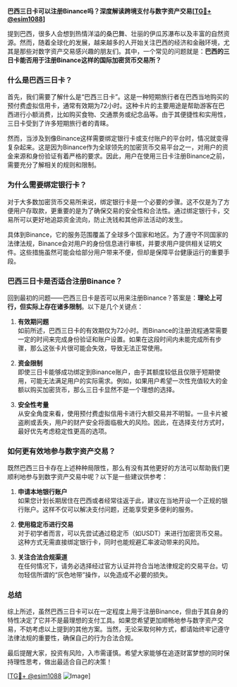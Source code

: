 **巴西三日卡可以注册Binance吗？深度解读跨境支付与数字资产交易[[TG💪+ @esim1088](https://t.me/s/esim1088)]**

提到巴西，很多人会想到热情洋溢的桑巴舞、壮丽的伊瓜苏瀑布以及丰富的自然资源。然而，随着全球化的发展，越来越多的人开始关注巴西的经济和金融环境，尤其是那些对数字资产交易感兴趣的朋友们。其中，一个常见的问题就是：**巴西的三日卡能否用于注册Binance这样的国际加密货币交易所？**

### 什么是巴西三日卡？

首先，我们需要了解什么是“巴西三日卡”。这是一种短期旅行者在巴西当地购买的预付费虚拟信用卡，通常有效期为72小时。这种卡片的主要用途是帮助游客在巴西进行小额消费，比如购买食物、交通票务或纪念品等。由于其便捷性和实用性，三日卡受到了许多短期旅行者的青睐。

然而，当涉及到像Binance这样需要绑定银行卡或支付账户的平台时，情况就变得复杂起来。这是因为Binance作为全球领先的加密货币交易平台之一，对用户的资金来源和身份验证有着严格的要求。因此，用户在使用三日卡注册Binance之前，需要充分了解相关的规则和限制。

### 为什么需要绑定银行卡？

对于大多数加密货币交易所来说，绑定银行卡是一个必要的步骤。这不仅是为了方便用户存取款，更重要的是为了确保交易的安全性和合法性。通过绑定银行卡，交易所可以更好地追踪资金流向，防止洗钱和其他非法活动的发生。

具体到Binance，它的服务范围覆盖了全球多个国家和地区。为了遵守不同国家的法律法规，Binance会对用户的身份信息进行审核，并要求用户提供相关证明文件。这些措施虽然可能会给部分用户带来不便，但却是保障平台健康运行的重要手段。

### 巴西三日卡是否适合注册Binance？

回到最初的问题——巴西三日卡是否可以用来注册Binance？答案是：**理论上可行，但实际上存在诸多限制**。以下是几个关键点：

1. **有效期问题**  
   如前所述，巴西三日卡的有效期仅为72小时。而Binance的注册流程通常需要一定的时间来完成身份验证和账户设置。如果在这段时间内未能完成所有步骤，那么这张卡片很可能会失效，导致无法正常使用。

2. **资金限制**  
   即使三日卡能够成功绑定到Binance账户，由于其额度较低且仅限于短期使用，可能无法满足用户的实际需求。例如，如果用户希望一次性充值较大的金额以购买加密货币，那么三日卡显然不是一个理想的选择。

3. **安全性考量**  
   从安全角度来看，使用预付费虚拟信用卡进行大额交易并不明智。一旦卡片被盗刷或丢失，用户的财产安全将面临极大的风险。因此，在选择支付方式时，最好优先考虑稳定性更高的选项。

### 如何更有效地参与数字资产交易？

既然巴西三日卡存在上述种种局限性，那么有没有其他更好的方法可以帮助我们更顺利地参与到数字资产交易中呢？以下是一些建议供参考：

1. **申请本地银行账户**  
   如果您计划长期居住在巴西或者经常往返于此，建议在当地开设一个正规的银行账户。这样不仅可以解决支付问题，还能享受更多便利的服务。

2. **使用稳定币进行交易**  
   对于初学者而言，可以先尝试通过稳定币（如USDT）来进行加密货币交易。这种方式无需直接绑定银行卡，同时也能规避汇率波动带来的风险。

3. **关注合法合规渠道**  
   在任何情况下，请务必选择经过官方认证并符合当地法律规定的交易平台。切勿轻信所谓的“灰色地带”操作，以免造成不必要的损失。

### 总结

综上所述，虽然巴西三日卡可以在一定程度上用于注册Binance，但由于其自身的特性决定了它并不是最理想的支付工具。如果您希望更加顺畅地参与数字资产交易，不妨考虑以上提到的其他方案。当然，无论采取何种方式，都请始终牢记遵守法律法规的重要性，确保自己的行为合法合规。

最后提醒大家，投资有风险，入市需谨慎。希望大家能够在追逐财富梦想的同时保持理性思考，做出最适合自己的决策！

[[TG💪+ @esim1088](https://t.me/s/esim1088) ![Image](https://i.postimg.cc/4NQfJmqS/Snipaste-2025-05-13-00-14-12.png)]